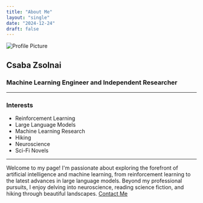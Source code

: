 ```yaml
---
title: "About Me"
layout: "single"
date: "2024-12-24"
draft: false
---
```


![Profile Picture](/images/profile.jpg)

## Csaba Zsolnai  
### Machine Learning Engineer and Independent Researcher

---

### Interests
- Reinforcement Learning
- Large Language Models
- Machine Learning Research
- Hiking
- Neuroscience
- Sci-Fi Novels

---

Welcome to my page! I'm passionate about exploring the forefront of artificial intelligence and machine learning, from reinforcement learning to the latest advances in large language models. Beyond my professional pursuits, I enjoy delving into neuroscience, reading science fiction, and hiking through beautiful landscapes.
[Contact Me](/contact)